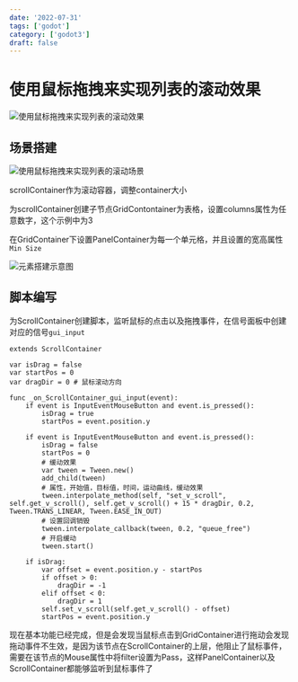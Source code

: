 ```yaml
---
date: '2022-07-31'
tags: ['godot']
category: ['godot3']
draft: false
---
```


# 使用鼠标拖拽来实现列表的滚动效果

<img alt="使用鼠标拖拽来实现列表的滚动效果" src="https://cdn.ipfsscan.io/weibo/large/005ZoLfCgy1hqi59xshi6j30ng0k475r.jpg" data-id="20240608185602" />

## 场景搭建

<img alt="使用鼠标拖拽来实现列表的滚动场景" src="https://cdn.ipfsscan.io/weibo/large/005ZoLfCgy1hqi5a8nmqbj308e0fmmzp.jpg" data-id="20240608185619" />

scrollContainer作为滚动容器，调整container大小

为scrollContainer创建子节点GridContontainer为表格，设置columns属性为任意数字，这个示例中为3

在GridContainer下设置PanelContainer为每一个单元格，并且设置的宽高属性`Min Size`

<img alt="元素搭建示意图" src="https://cdn.ipfsscan.io/weibo/large/005ZoLfCgy1hqi5ail8o8j30l20j8dh4.jpg" data-id="20240608185633" />

## 脚本编写

为ScrollContainer创建脚本，监听鼠标的点击以及拖拽事件，在信号面板中创建对应的信号`gui_input`

```godot
extends ScrollContainer

var isDrag = false
var startPos = 0
var dragDir = 0 # 鼠标滚动方向

func _on_ScrollContainer_gui_input(event):
    if event is InputEventMouseButton and event.is_pressed():
        isDrag = true
        startPos = event.position.y
    
    if event is InputEventMouseButton and event.is_pressed():
        isDrag = false
        startPos = 0
        # 缓动效果
        var tween = Tween.new()
        add_child(tween)
        # 属性，开始值，目标值，时间，运动曲线，缓动效果
        tween.interpolate_method(self, "set_v_scroll", self.get_v_scroll(), self.get_v_scroll() + 15 * dragDir, 0.2, Tween.TRANS_LINEAR, Tween.EASE_IN_OUT)
        # 设置回调销毁
        tween.interpolate_callback(tween, 0.2, "queue_free")
        # 开启缓动
        tween.start()
    
    if isDrag:
        var offset = event.position.y - startPos
        if offset > 0:
            dragDir = -1
        elif offset < 0:
            dragDir = 1
        self.set_v_scroll(self.get_v_scroll() - offset)
        startPos = event.position.y
```

现在基本功能已经完成，但是会发现当鼠标点击到GridContainer进行拖动会发现拖动事件不生效，是因为该节点在ScrollContainer的上层，他阻止了鼠标事件，需要在该节点的Mouse属性中将filter设置为Pass，这样PanelContainer以及ScrollContainer都能够监听到鼠标事件了

